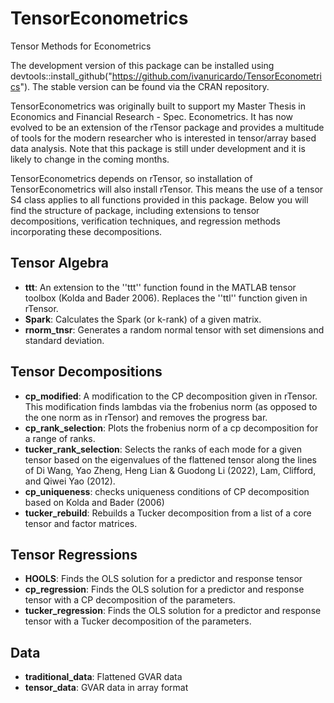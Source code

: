 # TensorEconometrics
Tensor Methods for Econometrics

The development version of this package can be installed using devtools::install_github("https://github.com/ivanuricardo/TensorEconometrics").
The stable version can be found via the CRAN repository.

TensorEconometrics was originally built to support my Master Thesis in Economics and Financial Research - Spec. Econometrics.
It has now evolved to be an extension of the rTensor package and provides a multitude of tools for the modern researcher who is interested in tensor/array based data analysis. 
Note that this package is still under development and it is likely to change in the coming months.


TensorEconometrics depends on rTensor, so installation of TensorEconometrics will also install rTensor. 
This means the use of a tensor S4 class applies to all functions provided in this package.
Below you will find the structure of package, including extensions to tensor decompositions, verification techniques, and regression methods incorporating these decompositions.

## Tensor Algebra

- **ttt**: An extension to the ''ttt'' function found in the MATLAB tensor toolbox (Kolda and Bader 2006). Replaces the ''ttl'' function given in rTensor.
- **Spark**: Calculates the Spark (or k-rank) of a given matrix. 
- **rnorm_tnsr**: Generates a random normal tensor with set dimensions and standard deviation.

## Tensor Decompositions

- **cp_modified**: A modification to the CP decomposition given in rTensor. This modification finds lambdas via the frobenius norm (as opposed to the one norm as in rTensor) and removes the progress bar.
- **cp_rank_selection**: Plots the frobenius norm of a cp decomposition for a range of ranks.
- **tucker_rank_selection**: Selects the ranks of each mode for a given tensor based on the eigenvalues of the flattened tensor along the lines of Di Wang, Yao Zheng, Heng Lian & Guodong Li (2022), Lam, Clifford, and Qiwei Yao (2012).
- **cp_uniqueness**: checks uniqueness conditions of CP decomposition based on Kolda and Bader (2006)
- **tucker_rebuild**: Rebuilds a Tucker decomposition from a list of a core tensor and factor matrices.

## Tensor Regressions

- **HOOLS**: Finds the OLS solution for a predictor and response tensor
- **cp_regression**: Finds the OLS solution for a predictor and response tensor with a CP decomposition of the parameters. 
- **tucker_regression**: Finds the OLS solution for a predictor and response tensor with a Tucker decomposition of the parameters.

## Data

- **traditional_data**: Flattened GVAR data
- **tensor_data**: GVAR data in array format